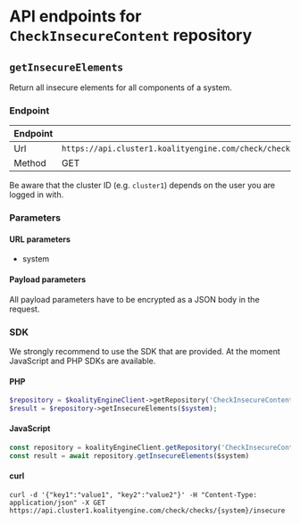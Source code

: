 # API endpoints for `CheckInsecureContent` repository


## `getInsecureElements`

Return all insecure elements for all components of a system.

### Endpoint
| Endpoint |                                                                       |
|:---------|:----------------------------------------------------------------------|
| Url      | ```https://api.cluster1.koalityengine.com/check/checks/{system}/insecure```|
| Method   | GET                                      |

Be aware that the cluster ID (e.g. `cluster1`) depends on the user you are logged in with.

### Parameters

#### URL parameters
 - system

#### Payload parameters

All payload parameters have to be encrypted as a JSON body in the request.


### SDK

We strongly recommend to use the SDK that are provided. At the moment JavaScript and PHP SDKs are available.

#### PHP
```php
$repository = $koalityEngineClient->getRepository('CheckInsecureContent');
$result = $repository->getInsecureElements($system);
```

#### JavaScript

```javascript
const repository = koalityEngineClient.getRepository('CheckInsecureContent')
const result = await repository.getInsecureElements($system)
```

#### curl

```shell
curl -d '{"key1":"value1", "key2":"value2"}' -H "Content-Type: application/json" -X GET https://api.cluster1.koalityengine.com/check/checks/{system}/insecure
```

